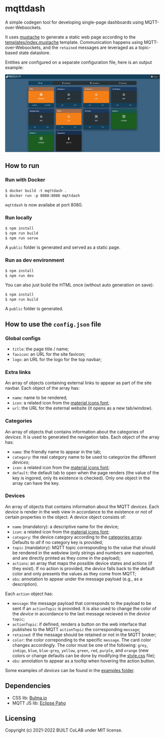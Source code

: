 # mqttdash

A simple codegen tool for developing single-page dashboards using MQTT-over-Websockets.

It uses [mustache](https://mustache.github.io/) to generate a static web page according to the [templates/index.mustache](templates/index.mustache) template.
Communication happens using MQTT-over-Websockets, and the `retained` messages are leveraged as a topic-based state datastore.

Entities are configured on a separate configuration file, here is an output example:

![docs/index](docs/index.png)

## How to run

### Run with Docker

```
$ docker build -t mqttdash .
$ docker run -p 8080:8080 mqttdash
```

`mqttdash` is now availabe at port 8080.

### Run locally

```
$ npm install
$ npm run build
$ npm run serve
```

A `public` folder is generated and served as a static page.

### Run as dev environment

```
$ npm install
$ npm run dev
```

You can also just build the HTML once (without auto generation on save):

```
$ npm install
$ npm run build
```

A `public` folder is generated.

## How to use the `config.json` file

### Global configs

- `title`: the page title / name;
- `favicon`: an URL for the site favicon;
- `logo`: an URL for the logo for the top navbar;

### Extra links

An array of objects containing external links to appear as part of the site navbar. Each object of the array has:

- `name`: name to be rendered;
- `icon`: a related icon from the [material icons font](https://fonts.google.com/icons?selected=Material+Icons);
- `url`: the URL for the external website (it opens as a new tab/window).

### Categories

An array of objects that contains information about the categories of _devices_. It is used to generated the navigation tabs. Each object of the array has:

- `name`: the friendly name to appear in the tab;
- `category`: the real category name to be used to categorize the different _devices_;
- `icon`: a related icon from the [material icons font](https://fonts.google.com/icons?selected=Material+Icons);
- `default`: the default tab to open when the page renders (the value of the key is ingored, only its existence is checked). Only one object in the array can have the key.

### Devices

An array of objects that contains information about the MQTT _devices_. Each _device_ is render in the web view in accordance to the existence or not of certain properties in the object. A device object consists of:

- `name` (mandatory): a descriptive name for the device;
- `icon`: a related icon from the [material icons font](https://fonts.google.com/icons?selected=Material+Icons);
- `category`: the device category according to the [categories array](#categories). Defaults to _all_ if no category key is provided;
- `topic` (mandatory): MQTT topic corresponding to the value that should be rendered in the webview (only strings and numbers are supported, and are directly printed as they come in the payload);
- `actions`: an array that maps the possible device states and actions (if they exist). If no action is provided, the _device_ falls back to the default color and only presents the values as they come from MQTT;
- `obs`: annotation to appear under the message payload (e.g., as a description).

Each `action` object has:

- `message`: the message payload that corresponds to the payload to be sent if an `actionTopic` is provided. It is also used to change the color of the _device_ in accordance to the last message recieved in the _device_ `topic`;
- `actionTopic`: if defined, renders a button on the web interface that publishes to the MQTT `actionTopic` the corresponding `message`;
- `retained`: if the message should be retained or not in the MQTT broker;
- `color`: the color correponding to the specific `message`. The card color changes accordingly. The color must be one of the following: `grey`, `indigo`, `blue`, `blue-grey`, `yellow`, `green`, `red`, `purple`, and `orange` (new colors or change defaults can be done by modifying the [style.css](style.css) file);
- `obs`: annotation to appear as a tooltip when hovering the action button.

Some examples of _devices_ can be found in the [examples folder](examples).

## Dependencies

- CSS lib: [Bulma.io](https://bulma.io/)
- MQTT JS lib: [Eclipse Paho](https://www.eclipse.org/paho/)

## Licensing

Copyright (c) 2021-2022 BUILT CoLAB under MIT license.
